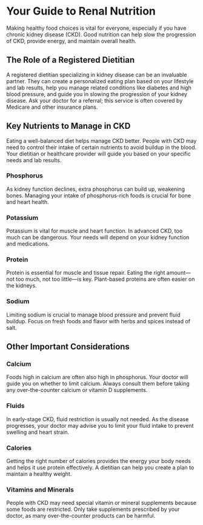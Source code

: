 # Your Guide to Renal Nutrition
Making healthy food choices is vital for everyone, especially if you have chronic kidney disease (CKD). Good nutrition can help slow the progression of CKD, provide energy, and maintain overall health.

## The Role of a Registered Dietitian
A registered dietitian specializing in kidney disease can be an invaluable partner. They can create a personalized eating plan based on your lifestyle and lab results, help you manage related conditions like diabetes and high blood pressure, and guide you in slowing the progression of your kidney disease. Ask your doctor for a referral; this service is often covered by Medicare and other insurance plans.

## Key Nutrients to Manage in CKD
Eating a well-balanced diet helps manage CKD better. People with CKD may need to control their intake of certain nutrients to avoid buildup in the blood. Your dietitian or healthcare provider will guide you based on your specific needs and lab results.

### Phosphorus
As kidney function declines, extra phosphorus can build up, weakening bones. Managing your intake of phosphorus-rich foods is crucial for bone and heart health.

### Potassium
Potassium is vital for muscle and heart function. In advanced CKD, too much can be dangerous. Your needs will depend on your kidney function and medications.

### Protein
Protein is essential for muscle and tissue repair. Eating the right amount—not too much, not too little—is key. Plant-based proteins are often easier on the kidneys.

### Sodium
Limiting sodium is crucial to manage blood pressure and prevent fluid buildup. Focus on fresh foods and flavor with herbs and spices instead of salt.

## Other Important Considerations
### Calcium
Foods high in calcium are often also high in phosphorus. Your doctor will guide you on whether to limit calcium. Always consult them before taking any over-the-counter calcium or vitamin D supplements.

### Fluids
In early-stage CKD, fluid restriction is usually not needed. As the disease progresses, your doctor may advise you to limit your fluid intake to prevent swelling and heart strain.

### Calories
Getting the right number of calories provides the energy your body needs and helps it use protein effectively. A dietitian can help you create a plan to maintain a healthy weight.

### Vitamins and Minerals
People with CKD may need special vitamin or mineral supplements because some foods are restricted. Only take supplements prescribed by your doctor, as many over-the-counter products can be harmful.
